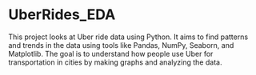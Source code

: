 # UberRides_EDA
This project looks at Uber ride data using Python. It aims to find patterns and trends in the data using tools like Pandas, NumPy, Seaborn, and Matplotlib. The goal is to understand how people use Uber for transportation in cities by making graphs and analyzing the data.
